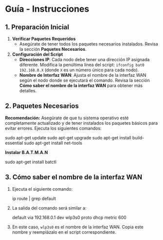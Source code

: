 # **Guía - Instrucciones**

## **1. Preparación Inicial**
1. **Verificar Paquetes Requeridos**
    - Asegúrate de tener todos los paquetes necesarios instalados. Revisa la sección **Paquetes Necesarios**.
2. **Configuración del Script**
    - **Direcciones IP**: Cada nodo debe tener una dirección IP asignada diferente. Modifica la penúltima línea del script: `ifconfig bat0 192.168.0.X` (donde `X` es un número único para cada nodo).
    - **Nombre de Interfaz WAN**: Ajusta el nombre de la interfaz WAN según el nodo donde se ejecutará el comando. Revisa la sección **Cómo saber el nombre de la interfaz WAN** para obtener más detalles.

## **2. Paquetes Necesarios**

**Recomendación:** Asegúrate de que tu sistema operativo esté completamente actualizado y de tener instalados los paquetes básicos para evitar errores. Ejecuta los siguientes comandos:

sudo apt-get update
sudo apt-get upgrade
sudo apt-get install build-essential
sudo apt-get install net-tools


**Instalar B.A.T.M.A.N**

sudo apt-get install batctl


## **3. Cómo saber el nombre de la interfaz WAN**

1. Ejecuta el siguiente comando:


    ip route | grep default
 

2. La salida del comando será similar a:

    
    default via 192.168.0.1 dev wlp3s0 proto dhcp metric 600

3. En este caso, `wlp3s0` es el nombre de la interfaz WAN. Copia este nombre y reemplázalo en el script correspondiente.